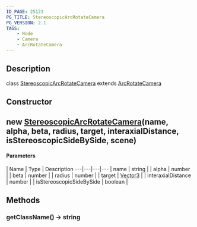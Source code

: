 ```yaml
---
ID_PAGE: 25123
PG_TITLE: StereoscopicArcRotateCamera
PG_VERSION: 2.1
TAGS:
    - Node
    - Camera
    - ArcRotateCamera
---
```

## Description

class [StereoscopicArcRotateCamera](/classes/3.1/StereoscopicArcRotateCamera) extends [ArcRotateCamera](/classes/3.1/ArcRotateCamera)



## Constructor

## new [StereoscopicArcRotateCamera](/classes/3.1/StereoscopicArcRotateCamera)(name, alpha, beta, radius, target, interaxialDistance, isStereoscopicSideBySide, scene)



#### Parameters
 | Name | Type | Description
---|---|---|---
 | name | string | 
 | alpha | number | 
 | beta | number | 
 | radius | number | 
 | target | [Vector3](/classes/3.1/Vector3) | 
 | interaxialDistance | number | 
 | isStereoscopicSideBySide | boolean | 
## Methods

### getClassName() &rarr; string


